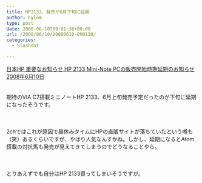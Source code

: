 ```yaml
---
title: HP2133、発売が6月下旬に延期
author: hylom
type: post
date: 2008-06-10T09:01:38+00:00
url: /2008/06/10/20080610-090138/
categories:
  - Slashdot

---
```

 [日本HP 重要なお知らせ HP 2133 Mini-Note PCの販売開始時期延期のお知らせ 2008年6月10日][1]  
</br>   
期待のVIA C7搭載ミニノートHP 2133、6月上旬発売予定だったのが下旬に延期になったそうです。</br>  
</br>   
2chではこれが原因で昼休みタイムにHPの直販サイトが落ちていたという噂も（笑）あるくらいですが、やはり人気なんすかね。しかし、延期になるとAtom搭載の対抗馬も発売が見えてきてしまうのでどうなることやら。</br>  
</br>   
とりあえずでも自分はHP 2133買ってしまいそうですが。</br>  
</br>

 [1]: http://h50146.www5.hp.com/info/whatsnew/fy2008/fy08-002.html